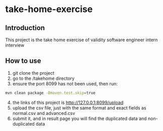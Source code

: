 # take-home-exercise

## Introduction
This project is the take home exercise of validity software engineer intern interview

## How to use
1. git clone the project
2. go to the /takehome directory
3. ensure the port 8099 has not been used, then run: 
```Bash
mvn clean package -Dmaven.test.skip=true
```
4. the links of this project is http://127.0.0.1:8099/upload
5. upload the csv file, just with the same format and exact fields as normal.csv and advanced.csv
6. submit it, and in result page you will find the duplicated data and non-duplicated data
